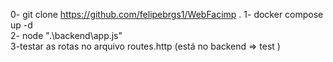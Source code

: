 0- git clone https://github.com/felipebrgs1/WebFacimp .
1- docker compose up -d      
2- node ".\backend\app.js"        
3-testar as rotas no arquivo routes.http     (está no backend => test )
